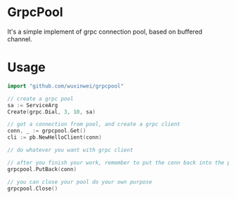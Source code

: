 # GrpcPool
It's a simple implement of grpc connection pool, based on buffered channel.

# Usage

```go
import "github.com/wuxinwei/grpcpool"

// create a grpc pool
sa := ServiceArg
Create(grpc.Dial, 3, 10, sa)

// got a connection from pool, and create a grpc client
conn, _ := grpcpool.Get()
cli := pb.NewHelloClient(conn)

// do whatever you want with grpc client

// after you finish your work, remember to put the conn back into the pool
grpcpool.PutBack(conn)

// you can close your pool do your own purpose
grpcpool.Close()
```
